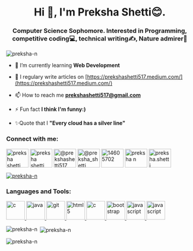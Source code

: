 <h1 align="center">Hi 👋, I'm Preksha Shetti😊.</h1>
<h3 align="center">Computer Science Sophomore. Interested in Programming, competitive coding💻, technical writing✍, Nature admirer🌱</h3>

<p align="left"> <img src="https://komarev.com/ghpvc/?username=preksha-n&label=Profile%20views&color=0e75b6&style=flat" alt="preksha-n" /> </p>


- 🌱 I’m currently learning **Web Development**

- 📝 I regulary write articles on [https://prekshashetti517.medium.com/](https://prekshashetti517.medium.com/)

- 📫 How to reach me **prekshashetti517@gmail.com**

- ⚡ Fun fact **I think I'm funny:)**

- ✨Quote that I  **"Every cloud has a silver line"**

<h3 align="left">Connect with me:</h3>
<p align="left">
 
<a href="https://www.linkedin.com/in/prekshashetti8/" target="_blank"><img align="center" src="http://cdn.onlinewebfonts.com/svg/img_426847.png" alt="preksha shetti" height="50" width="60" /></a>
<a href="https://hashnode.com/@Preksha" target="_blank"><img align="center" src="https://cdn.hashnode.com/res/hashnode/image/upload/v1611902473383/CDyAuTy75.png?auto=compress" alt="preksha shetti" height="50" width="60" /></a>
<a href="https://medium.com/@prekshashetti517" target="_blank"><img align="center" src="https://cdn.jsdelivr.net/npm/simple-icons@3.0.1/icons/medium.svg" alt="@prekshashetti517" height="50" width="60" /></a>
<a href="https://twitter.com/@preksha_shetti" target="_blank"><img align="center" src="https://cdn.jsdelivr.net/npm/simple-icons@3.0.1/icons/twitter.svg" alt="@preksha_shetti" height="50" width="60" /></a>
<a href="https://stackoverflow.com/users/14605702" target="_blank"><img align="center" src="https://cdn.jsdelivr.net/npm/simple-icons@3.0.1/icons/stackoverflow.svg" alt="14605702" height="50" width="60" /></a>
<a href="https://www.facebook.com/preksha.shetti/" target="_blank"><img align="center" src="https://cdn.jsdelivr.net/npm/simple-icons@3.0.1/icons/facebook.svg" alt="preksha n" height="50" width="60" /></a>
<a href="https://www.instagram.com/preksha.shetti/" target="_blank"><img align="center" src="https://cdn.jsdelivr.net/npm/simple-icons@3.0.1/icons/instagram.svg" alt="preksha.shetti" height="50" width="60" /></a>

<p align="left"> <a href="https://github.com/ryo-ma/github-profile-trophy"><img src="https://github-profile-trophy.vercel.app/?username=preksha-n" alt="preksha-n" /></a> </p>



<h3 align="left">Languages and Tools:</h3>
<p align="left"><!--C--> <a href="https://www.javatpoint.com/c-programming-language-tutorial" target="_blank"> <img src="https://cdn.iconscout.com/icon/free/png-512/c-programming-569564.png" alt="c" width="50" height="50"/> </a>
 <!--Java--><a href="https://www.java.com" target="_blank"> <img src="https://i.pinimg.com/originals/f1/ea/a7/f1eaa7278f64e27128e062a3de918265.png" alt="java" width="50" height="50"/> </a> 
 <!--Git--><a href="https://git-scm.com/" target="_blank"> <img src="https://www.vectorlogo.zone/logos/git-scm/git-scm-icon.svg" alt="git" width="50" height="50"/> </a> 
  <!--HTML--><a href="https://www.w3.org/html/" target="_blank"> <img src="https://upload.wikimedia.org/wikipedia/commons/thumb/3/38/HTML5_Badge.svg/600px-HTML5_Badge.svg.png" alt="html5" width="50" height="50"/> </a> 
<!--CSS--> <a href="https://www.javatpoint.com/css-tutorial" target="_blank"> <img src="https://www.pngitem.com/pimgs/m/198-1985012_transparent-css3-logo-png-css-logo-transparent-background.png" alt="c" width="50" height="50"/> </a>
 <!--Bootstrap--> <a href="https://getbootstrap.com" target="_blank"> <img src="https://upload.wikimedia.org/wikipedia/commons/thumb/b/b2/Bootstrap_logo.svg/1200px-Bootstrap_logo.svg.png" alt="bootstrap" width="50" height="50"/> </a>
  <!--Javascript--><a href="https://www.javatpoint.com/javascript-tutorial" target="_blank"> <img src="https://upload.wikimedia.org/wikipedia/commons/thumb/6/6a/JavaScript-logo.png/480px-JavaScript-logo.png" alt="javascript" width="50" height="50"/> </a> 
  <!--NodeJS--><a href="https://www.w3schools.com/nodejs/" target="_blank"> <img src="https://ih1.redbubble.net/image.1637717518.1604/flat,750x,075,f-pad,750x1000,f8f8f8.u5.jpg" alt="javascript" width="50" height="50"/> </a> 

</p>

<p><img align="left" src="https://github-readme-stats.vercel.app/api/top-langs?username=preksha-n&show_icons=true&locale=en&layout=compact" alt="preksha-n" /></p>

<p>&nbsp;<img align="center" src="https://github-readme-stats.vercel.app/api?username=preksha-n&show_icons=true&locale=en" alt="preksha-n" /></p>

<p><img align="center" src="https://github-readme-streak-stats.herokuapp.com/?user=preksha-n&" alt="preksha-n" /></p>
